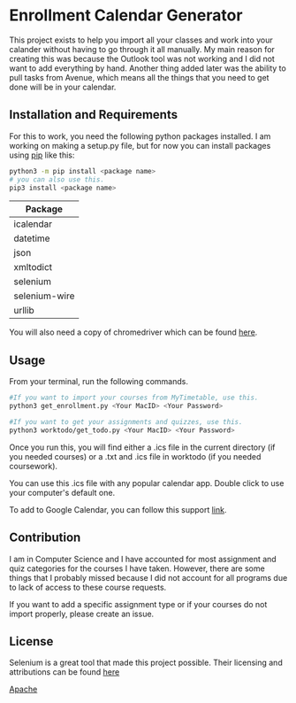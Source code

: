 # Enrollment Calendar Generator
This project exists to help you import all your classes and work into your calander without having to go through it all manually.
My main reason for creating this was because the Outlook tool was not working and I did not want to add everything by hand. 
Another thing added later was the ability to pull tasks from Avenue, which means all the things that you need to get done will be in your calendar. 

## Installation and Requirements
For this to work, you need the following python packages installed. I am working on making a setup.py file, but for now you can install packages
using [pip](https://pip.pypa.io/en/stable/) like this: 
```bash
python3 -m pip install <package name>
# you can also use this. 
pip3 install <package name>
```
| Package       |
| ------------  |
| icalendar     |
| datetime      |
| json          |
| xmltodict     |
| selenium      |
| selenium-wire |
| urllib        |

You will also need a copy of chromedriver which can be found [here](https://chromedriver.chromium.org/downloads).

## Usage

From your terminal, run the following commands.
```bash
#If you want to import your courses from MyTimetable, use this.
python3 get_enrollment.py <Your MacID> <Your Password>

#If you want to get your assignments and quizzes, use this. 
python3 worktodo/get_todo.py <Your MacID> <Your Password>
```
Once you run this, you will find either a .ics file in the current directory (if you needed courses) or a .txt and .ics file in worktodo (if you needed coursework).

You can use this .ics file with any popular calendar app. Double click to use your computer's default one.

To add to Google Calendar, you can follow this support [link](https://support.google.com/calendar/thread/3231927/how-do-i-import-ics-files-into-google-calendar?hl=en).

## Contribution

I am in Computer Science and I have accounted for most assignment and quiz categories for the courses I have taken. However, there are some things that I probably missed
because I did not account for all programs due to lack of access to these course requests.

If you want to add a specific assignment type or if your courses do not import properly, please create an issue.

## License
Selenium is a great tool that made this project possible. Their licensing and attributions can be found [here](https://www.selenium.dev/documentation/about/copyright/#license)

[Apache](https://choosealicense.com/licenses/apache-2.0/)
